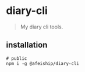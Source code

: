 # diary-cli
> My diary cli tools.

## installation
```shell
# public
npm i -g @afeiship/diary-cli
```
